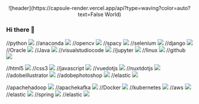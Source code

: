 <div align="center">
  ![header](https://capsule-render.vercel.app/api?type=waving?color=auto?text=False World)
</div>

### Hi there 👋
//python
<img src="https://img.shields.io/badge/python-3776AB?style=for-the-badge&logo=python&logoColor=white">
//anaconda
<img src="https://img.shields.io/badge/anaconda-44A833?style=for-the-badge&logo=anaconda&logoColor=white">
//opencv
<img src="https://img.shields.io/badge/opencv-5C3EE8?style=for-the-badge&logo=opencv&logoColor=white">
//spacy
<img src="https://img.shields.io/badge/spacy-09A3D5?style=for-the-badge&logo=spacy&logoColor=white">
//selenium
<img src="https://img.shields.io/badge/selenium-43B02A?style=for-the-badge&logo=selenium&logoColor=white">
//django
<img src="https://img.shields.io/badge/django-092E20?style=for-the-badge&logo=django&logoColor=white">
//Oracle
<img src="https://img.shields.io/badge/Oracle-F80000?style=for-the-badge&logo=Oracle&logoColor=white">
//Java
<img src="https://img.shields.io/badge/JAVA-007396?style=for-the-badge&logo=java&logoColor=white">
//visualstudiocode
<img src="https://img.shields.io/badge/visualstudiocode-007ACC?style=for-the-badge&logo=visualstudiocode%20IDE&logoColor=white">
//jupyter
<img src="https://img.shields.io/badge/jupyter-F37626?style=for-the-badge&logo=jupyter%20IDE&logoColor=white">
//linux
<img src="https://img.shields.io/badge/linux-FCC624?style=for-the-badge&logo=linux&logoColor=white">
//github
<img src="https://img.shields.io/badge/github-181717?style=for-the-badge&logo=github&logoColor=white">

//html5
<img src="https://img.shields.io/badge/html5-E34F26?style=for-the-badge&logo=html5&logoColor=white">
//css3
<img src="https://img.shields.io/badge/css3-1572B6?style=for-the-badge&logo=css3&logoColor=white">
//javascript
<img src="https://img.shields.io/badge/javascript-F7DF1E?style=for-the-badge&logo=javascript&logoColor=white">
//vuedotjs
<img src="https://img.shields.io/badge/vuedotjs-4FC08D?style=for-the-badge&logo=vuedotjs&logoColor=white">
//nuxtdotjs
<img src="https://img.shields.io/badge/nuxtdotjs-00DC82?style=for-the-badge&logo=nuxtdotjs&logoColor=white">
//adobeillustrator
<img src="https://img.shields.io/badge/adobeillustrator-FF9A00?style=for-the-badge&logo=adobeillustrator&logoColor=white">
//adobephotoshop
<img src="https://img.shields.io/badge/adobephotoshop-31A8FF?style=for-the-badge&logo=adobephotoshop&logoColor=white">
//elastic
<img src="https://img.shields.io/badge/elastic-005571?style=for-the-badge&logo=elastic&logoColor=white">

//apachehadoop
<img src="https://img.shields.io/badge/apachehadoop-66CCFF?style=for-the-badge&logo=apachehadoop&logoColor=white">
//apachekafka
<img src="https://img.shields.io/badge/apachekafka-231F20?style=for-the-badge&logo=apachekafka&logoColor=white">
//Docker
<img src="https://img.shields.io/badge/docker-2496ED?style=for-the-badge&logo=docker&logoColor=white">
//kubernetes
<img src="https://img.shields.io/badge/kubernetes-326CE5?style=for-the-badge&logo=kubernetes&logoColor=white">
//aws
<img src="https://img.shields.io/badge/aws-232F3E?style=for-the-badge&logo=aws&logoColor=white">
//elastic
<img src="https://img.shields.io/badge/elastic-005571?style=for-the-badge&logo=elastic&logoColor=white">
//spring
<img src="https://img.shields.io/badge/spring-6DB33F?style=for-the-badge&logo=spring&logoColor=white">
//elastic
<img src="https://img.shields.io/badge/elastic-005571?style=for-the-badge&logo=elastic&logoColor=white">

<!--
**su1jun/su1jun** is a ✨ _special_ ✨ repository because its `README.md` (this file) appears on your GitHub profile.

Here are some ideas to get you started:

- 🔭 I’m currently working on ...
- 🌱 I’m currently learning ...
- 👯 I’m looking to collaborate on ...
- 🤔 I’m looking for help with ...
- 💬 Ask me about ...
- 📫 How to reach me: ...
- 😄 Pronouns: ...
- ⚡ Fun fact: ...

//numpy
<img src="https://img.shields.io/badge/numpy-#013243?style=for-the-badge&logo=numpy&logoColor=white">
//pandas
<img src="https://img.shields.io/badge/pandas-#150458?style=for-the-badge&logo=pandas&logoColor=white">
//pytorch
<img src="https://img.shields.io/badge/pytorch-#EE4C2C?style=for-the-badge&logo=pytorch&logoColor=white">
//tensorflow
<img src="https://img.shields.io/badge/tensorflow-#FF6F00?style=for-the-badge&logo=tensorflow&logoColor=white">
//Keras
<img src="https://img.shields.io/badge/keras-#D00000?style=for-the-badge&logo=keras&logoColor=white">
//scikitlearn
<img src="https://img.shields.io/badge/scikitlearn-#F7931E?style=for-the-badge&logo=scikitlearn&logoColor=white">

-->
